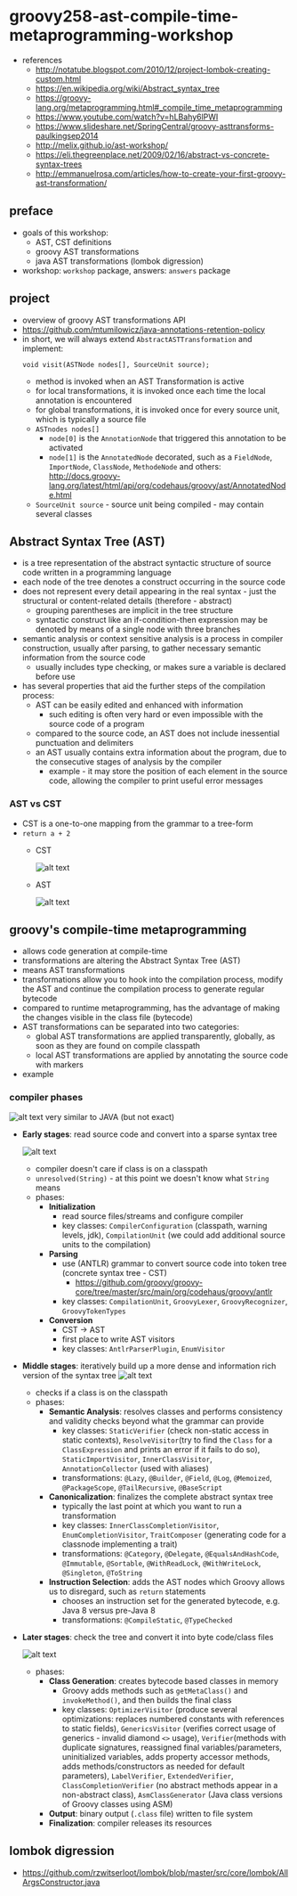 # groovy258-ast-compile-time-metaprogramming-workshop

* references
    * http://notatube.blogspot.com/2010/12/project-lombok-creating-custom.html
    * https://en.wikipedia.org/wiki/Abstract_syntax_tree
    * https://groovy-lang.org/metaprogramming.html#_compile_time_metaprogramming
    * https://www.youtube.com/watch?v=hLBahy6lPWI
    * https://www.slideshare.net/SpringCentral/groovy-asttransforms-paulkingsep2014
    * http://melix.github.io/ast-workshop/
    * https://eli.thegreenplace.net/2009/02/16/abstract-vs-concrete-syntax-trees
    * http://emmanuelrosa.com/articles/how-to-create-your-first-groovy-ast-transformation/

## preface
* goals of this workshop:
    * AST, CST definitions
    * groovy AST transformations
    * java AST transformations (lombok digression)
* workshop: `workshop` package, answers: `answers` package

## project 
* overview of groovy AST transformations API
* https://github.com/mtumilowicz/java-annotations-retention-policy
* in short, we will always extend `AbstractASTTransformation` and implement:
    ```
    void visit(ASTNode nodes[], SourceUnit source);
    ```
    * method is invoked when an AST Transformation is active
    * for local transformations, it is invoked once each time the local annotation is encountered
    * for global transformations, it is invoked once for every source unit, which is typically a source file
    * `ASTnodes nodes[]`
        * `node[0]` is the `AnnotationNode` that triggered this annotation to be activated
        * `node[1]` is the `AnnotatedNode` decorated, such as a `FieldNode`, `ImportNode`, `ClassNode`, `MethodeNode` 
        and others: http://docs.groovy-lang.org/latest/html/api/org/codehaus/groovy/ast/AnnotatedNode.html
     * `SourceUnit source` - source unit being compiled - may contain several classes
    
## Abstract Syntax Tree (AST) 
* is a tree representation of the abstract syntactic structure of source code written in a programming language
* each node of the tree denotes a construct occurring in the source code
* does not represent every detail appearing in the real syntax - just the structural or content-related 
details (therefore - abstract)
    * grouping parentheses are implicit in the tree structure
    * syntactic construct like an if-condition-then expression may be denoted by means of a single node with 
    three branches
* semantic analysis or context sensitive analysis is a process in compiler construction, usually after parsing, to 
    gather necessary semantic information from the source code
    * usually includes type checking, or makes sure a variable is declared before use
* has several properties that aid the further steps of the compilation process:
    * AST can be easily edited and enhanced with information
        * such editing is often very hard or even impossible with the source code of a program
    * compared to the source code, an AST does not include inessential punctuation and delimiters
    * an AST usually contains extra information about the program, due to the consecutive stages of analysis by the 
    compiler
        * example - it may store the position of each element in the source code, allowing the compiler to print 
    useful error messages
    
### AST vs CST
* CST is a one-to-one mapping from the grammar to a tree-form
* `return a + 2`
    * CST
    
        ![alt text](img/cst.png)
    * AST
    
        ![alt text](img/ast.png)

## groovy's compile-time metaprogramming
* allows code generation at compile-time
* transformations are altering the Abstract Syntax Tree (AST) 
* means AST transformations
* transformations allow you to hook into the compilation process, modify the AST and continue the compilation process 
to generate regular bytecode
* compared to runtime metaprogramming, has the advantage of making the changes visible in the class file (bytecode)
* AST transformations can be separated into two categories:
    * global AST transformations are applied transparently, globally, as soon as they are found on compile classpath
    * local AST transformations are applied by annotating the source code with markers
* example
### compiler phases
![alt text](img/groovy-ast-bytecode.png)
very similar to JAVA (but not exact)

* **Early stages**: read source code and convert into a sparse syntax tree
    
    ![alt text](img/early-stages.png)
    * compiler doesn't care if class is on a classpath
    * `unresolved(String)` - at this point we doesn't know what `String` means
    * phases:
        * **Initialization**
            * read source files/streams and configure compiler
            * key classes: `CompilerConfiguration` (classpath, warning levels, jdk), `CompilationUnit` (we could 
            add additional source units to the compilation)
        * **Parsing**
            * use (ANTLR) grammar to convert source code into token tree (concrete syntax tree - CST)
                * https://github.com/groovy/groovy-core/tree/master/src/main/org/codehaus/groovy/antlr
            * key classes: `CompilationUnit`, `GroovyLexer`, `GroovyRecognizer`, `GroovyTokenTypes`
        * **Conversion**
            * CST -> AST
            * first place to write AST visitors
            * key classes: `AntlrParserPlugin`, `EnumVisitor`
* **Middle stages**: iteratively build up a more dense and information rich version of the syntax tree
    ![alt text](img/middle-stages.png)
    * checks if a class is on the classpath
    * phases:
        * **Semantic Analysis**: resolves classes and performs consistency and validity checks beyond what the 
        grammar can provide
            * key classes: `StaticVerifier` (check non-static access in static contexts), `ResolveVisitor`(try to 
            find the `Class` for a `ClassExpression` and prints an error if it fails to do so), 
            `StaticImportVisitor`, `InnerClassVisitor`, `AnnotationCollector` (used with aliases)
            * transformations: `@Lazy`, `@Builder`, `@Field`, `@Log`, `@Memoized`, `@PackageScope`, 
            `@TailRecursive`, `@BaseScript`
        * **Canonicalization**: finalizes the complete abstract syntax tree
            * typically the last point at which you want to run a transformation
            * key classes: `InnerClassCompletionVisitor`, `EnumCompletionVisitor`, `TraitComposer` (generating code 
            for a classnode implementing a trait)
            * transformations: `@Category`, `@Delegate`, `@EqualsAndHashCode`, `@Immutable`, `@Sortable`, 
            `@WithReadLock`, `@WithWriteLock`, `@Singleton`, `@ToString`
        * **Instruction Selection**: adds the AST nodes which Groovy allows us to disregard, such as `return` 
        statements
            * chooses an instruction set for the generated bytecode, e.g. Java 8 versus pre-Java 8
            * transformations: `@CompileStatic`, `@TypeChecked`
* **Later stages**: check the tree and convert it into byte code/class files
    
    ![alt text](img/later-stages.png)
    * phases:
        * **Class Generation**: creates bytecode based classes in memory
            * Groovy adds methods such as `getMetaClass()` and `invokeMethod()`, and then builds the final class
            * key classes: `OptimizerVisitor` (produce several optimizations: replaces numbered constants with 
            references to static fields), `GenericsVisitor` (verifies correct usage of generics - invalid diamond 
            `<>` usage), `Verifier`(methods with duplicate signatures, reassigned final variables/parameters, 
            uninitialized variables, adds property accessor methods, adds methods/constructors as needed for 
            default parameters), `LabelVerifier`, `ExtendedVerifier`, 
            `ClassCompletionVerifier` (no abstract methods appear in a non-abstract class), `AsmClassGenerator` 
            (Java class versions of Groovy classes using ASM)
        * **Output**: binary output (`.class` file) written to file system
        * **Finalization**: compiler releases its resources
## lombok digression
* https://github.com/rzwitserloot/lombok/blob/master/src/core/lombok/AllArgsConstructor.java